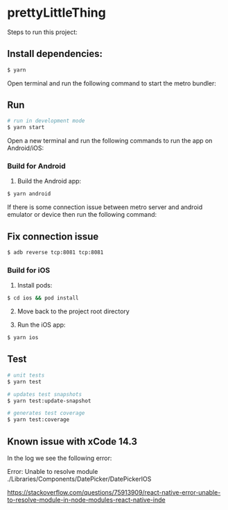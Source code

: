 # prettyLittleThing

Steps to run this project:

## Install dependencies:

```bash
$ yarn
```

Open terminal and run the following command to start the metro bundler:

## Run

```bash
# run in development mode
$ yarn start
```

Open a new terminal and run the following commands to run the app on Android/iOS:

### Build for Android

1. Build the Android app:

```bash
$ yarn android
```

If there is some connection issue between metro server and android emulator or device
then run the following command:

## Fix connection issue

```bash
$ adb reverse tcp:8081 tcp:8081
```

### Build for iOS

1. Install pods:

```bash
$ cd ios && pod install
```

2. Move back to the project root directory

3. Run the iOS app:

```bash
$ yarn ios
```

## Test

```bash
# unit tests
$ yarn test

# updates test snapshots
$ yarn test:update-snapshot

# generates test coverage
$ yarn test:coverage
```


## Known issue with xCode 14.3
In the log we see the following error:

Error: Unable to resolve module ./Libraries/Components/DatePicker/DatePickerIOS

https://stackoverflow.com/questions/75913909/react-native-error-unable-to-resolve-module-in-node-modules-react-native-inde